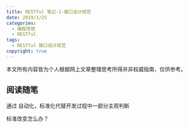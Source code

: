 ```yaml
---
title: RESTful 笔记-1-接口设计规范
date: 2019/1/25
categories:
  - 编程思想
  - RESTful
tags:
  - RESTful 接口设计规范
copyright: true
---
```


本文所有内容皆为个人根据网上文章整理思考所得并非权威指南，仅供参考。

## 阅读随笔

通过 自动化，标准化代替开发过程中一部分主观判断

标准改变怎么办？

